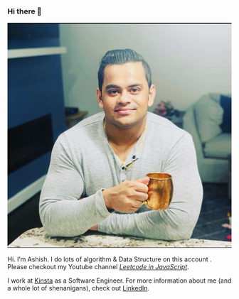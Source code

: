 ### Hi there 👋

<!--
**swolecoder/swolecoder** is a ✨ _special_ ✨ repository because its `README.md` (this file) appears on your GitHub profile.

Here are some ideas to get you started:

- 🔭 I’m currently working on ...
- 🌱 I’m currently learning ...
- 👯 I’m looking to collaborate on ...
- 🤔 I’m looking for help with ...
- 💬 Ask me about ...
- 📫 How to reach me: ...
- 😄 Pronouns: ...
- ⚡ Fun fact: .....
-->
[![Ashish Ranjan has a lot of ideas.](https://github.com/swolecoder/swolecoder/blob/main/IMG_4576%202.jpg)](https://swolecoder.com/)

Hi. I’m Ashish. I do lots of algorithm & Data Structure on this account . Please checkout my Youtube channel [_Leetcode in JavaScript_](https://www.youtube.com/channel/UCHcwbg7QduXg_ESJObZEGUw?view_as=subscriber).

I work at [Kinsta](https://kinsta.com/schedule-demo/?GA_network=g&GA_device=c&GA_campaign=10910262450&GA_adgroup=108440050015&GA_target&GA_placement&GA_creative=461411556873&GA_extension&GA_keyword=%2Bkinsta&GA_loc_physical_ms=9008156&utm_campaign=10910262450&utm_content&utm_term=%2Bkinsta&utm_source=adwords&utm_medium=ppc&hsa_acc=5222164710&hsa_cam=10910262450&hsa_grp=108440050015&hsa_ad=461411556873&hsa_src=g&hsa_tgt=aud-969067132727%3Akwd-297818376850&hsa_kw=%2Bkinsta&hsa_mt=b&hsa_net=adwords&hsa_ver=3&gclid=Cj0KCQiAzsz-BRCCARIsANotFgP4q9tLiWrAuU5RIMLDgv_Z0oLNvC4ZsAlt1t4_F-mnZf9Cq7ZQtf0aAthEEALw_wcB) as a Software Engineer. For more information about me (and a whole lot of shenanigans), check out [LinkedIn](https://www.linkedin.com/in/ranjanah1/).
